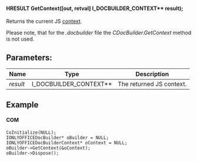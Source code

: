 #### HRESULT GetContext(\[out, retval] I\_DOCBUILDER\_CONTEXT\*\* result);

Returns the current JS [context](/docbuilder/integrationapi/com/cdocbuildercontext).

Please note, that for the *.docbuilder* file the *CDocBuilder.GetContext* method is not used.

## Parameters:

| Name     | Type                       | Description              |
| -------- | -------------------------- | ------------------------ |
| *result* | I\_DOCBUILDER\_CONTEXT\*\* | The returned JS context. |

## Example

#### COM

```
CoInitialize(NULL);
IONLYOFFICEDocBuilder* oBuilder = NULL;
IONLYOFFICEDocBuilderContext* oContext = NULL;
oBuilder->GetContext(&oContext);
oBuilder->Dispose();
```
